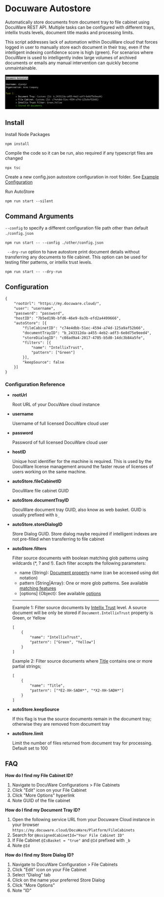 # Docuware Autostore

Automatically store documents from document tray to file cabinet using DocuWare REST API. Multiple tasks can be configured with different trays, intellix trusts levels, document title masks and processing limits.

This script addresses lack of automation within DocuWare cloud that forces logged in user to manually store each document in their tray, even if the intelligent indexing confidence score is high (green). For scenarios where DocuWare is used to intelligently index large volumes of archived documents or emails any manual intervention can quickly become unmaintainable.

![DocuWare AutoStore](docuware-autostore.png)

## Install

Install Node Packages

```
npm install
```

Compile the code so it can be run, also required if any typescript files are changed

```
npx tsc
```

Create a new config.json autostore configuration in root folder. See [Example Configuration](#configuration)

Run AutoStore

```
npm run start --silent
```

## Command Arguments

`--config` to specify a different configuration file path other than default `./config.json`

```
npm run start -- --config ./other/config.json
```

` --dry-run` option to have autostore print document details without transferring any documents to file cabinet. This option can be used for testing filter patterns, or intellix trust levels.

```
npm run start -- --dry-run
```

## Configuration

```
{
	"rootUrl": "https://my.docuware.cloud/",
	"user": "username",
	"password": "password",
	"hostID": "7b5ed19b-bfd6-46e9-8a3b-efd2a4499666",
	"autoStore": [{
		"fileCabinetID": "c74e4dbb-51ec-4594-a74d-125a9af52b66",
		"documentTrayID": "b_243312da-a455-4eb2-adf3-6e8d75e9eed4",
		"storeDialogID": "c08ad9a4-2017-4705-b5d0-14dc3b84a5fe",
		"filters": [{
			"name": "IntellixTrust",
			"pattern": ["Green"]
		}],
		"keepSource": false
	}]
}
```

### Configuration Reference

* __rootUrl__

    Root URL of your DocuWare cloud instance

* __username__

    Username of full licensed DocuWare cloud user

* __password__

   Password of full licensed DocuWare cloud user    

* __hostID__

    Unique host identifier for the machine is required. This is used by the DocuWare license management around the faster reuse of licenses of users working on the same machine.

* __autoStore.fileCabinetID__

    DocuWare file cabinet GUID

* __autoStore.documentTrayID__

    DocuWare document tray GUID, also know as web basket. GUID is usually prefixed with `b_`
>
* __autoStore.storeDialogID__

    Store Dialog GUID. Store dialog maybe required if intelligent indexes are not pre-filled when transferring to file cabinet

* __autoStore.filters__    
   
   Filter source documents with boolean matching glob patterns using wildcards (*, ? and !). Each filter accepts the following parameters:
   
   * name {String}: [Document property](https://developer.docuware.com/dotNet_API_Reference/PlatformServerClient/DocuWare.Platform.ServerClient.Document.html#properties) name (can be accessed using dot notation)
   * pattern {String|Array}: One or more glob patterns. See available [matching features](https://github.com/micromatch/micromatch#matching-features)
   * [options] {Object}: See available [options](https://github.com/micromatch/micromatch#options)
   ---
   Example 1: Filter source documents by [Intellix Trust](https://developer.docuware.com/dotNet_API_Reference/PlatformServerClient/DocuWare.Platform.ServerClient.IntellixTrust.html) level. A source document will be only be stored if `Document.IntellixTrust` property is Green, or Yellow

      [
          {
              "name": "IntellixTrust", 
              "pattern": ["Green", "Yellow"]
          }
      ]  
   
   Example 2: Filter source documents where [Title](https://developer.docuware.com/dotNet_API_Reference/PlatformServerClient/DocuWare.Platform.ServerClient.Document.html#DocuWare_Platform_ServerClient_Document_Title) contains one or more partial strings;

      [
          {
              "name": "Title", 
              "pattern": ["*E2-XH-SADH*", "*X2-XH-SADH*"]
          }
      ]  

* __autoStore.keepSource__    

    If this flag is true the source documents remain in the document tray; otherwise they are removed from document tray

* __autoStore.limit__ 

    Limit the number of files returned from document tray for processing. Default set to 100

## FAQ

__How do I find my File Cabinet ID?__

1. Navigate to DocuWare Configurations > File Cabinets
2. Click "Edit" icon on your File Cabinet
3. Click "More Options" hyperlink
4. Note GUID of the file cabinet

__How do I find my Document Tray ID?__

1. Open the following service URL from your Docuware Cloud instance in your browser `https://my.docuware.cloud/DocuWare/Platform/FileCabinets`
2. Search for `@AssignedCabinetId="Your File Cabinet ID"`
3. If File Cabinet `@IsBasket = "true"` and `@Id` prefixed with `_b`
4. Note `@Id`

__How do I find my Store Dialog ID?__

1. Navigate to DocuWare Configuration > File Cabinets 
2. Click "Edit" icon on your File Cabinet
3. Select "Dialog" tab
4. Click on the name your preferred Store Dialog
5. Click "More Options"
6. Note "ID"